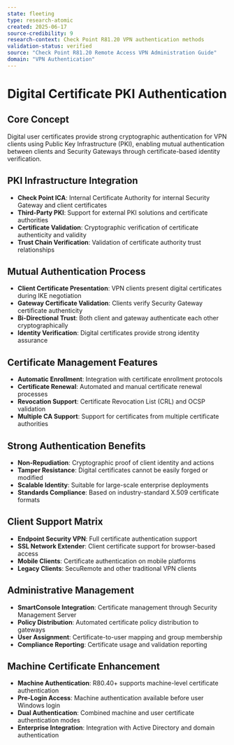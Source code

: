 ```yaml
---
state: fleeting
type: research-atomic
created: 2025-06-17
source-credibility: 9
research-context: Check Point R81.20 VPN authentication methods
validation-status: verified
source: "Check Point R81.20 Remote Access VPN Administration Guide"
domain: "VPN Authentication"
---
```


# Digital Certificate PKI Authentication

## Core Concept
Digital user certificates provide strong cryptographic authentication for VPN clients using Public Key Infrastructure (PKI), enabling mutual authentication between clients and Security Gateways through certificate-based identity verification.

## PKI Infrastructure Integration
- **Check Point ICA**: Internal Certificate Authority for internal Security Gateway and client certificates
- **Third-Party PKI**: Support for external PKI solutions and certificate authorities
- **Certificate Validation**: Cryptographic verification of certificate authenticity and validity
- **Trust Chain Verification**: Validation of certificate authority trust relationships

## Mutual Authentication Process
- **Client Certificate Presentation**: VPN clients present digital certificates during IKE negotiation
- **Gateway Certificate Validation**: Clients verify Security Gateway certificate authenticity
- **Bi-Directional Trust**: Both client and gateway authenticate each other cryptographically
- **Identity Verification**: Digital certificates provide strong identity assurance

## Certificate Management Features
- **Automatic Enrollment**: Integration with certificate enrollment protocols
- **Certificate Renewal**: Automated and manual certificate renewal processes
- **Revocation Support**: Certificate Revocation List (CRL) and OCSP validation
- **Multiple CA Support**: Support for certificates from multiple certificate authorities

## Strong Authentication Benefits
- **Non-Repudiation**: Cryptographic proof of client identity and actions
- **Tamper Resistance**: Digital certificates cannot be easily forged or modified
- **Scalable Identity**: Suitable for large-scale enterprise deployments
- **Standards Compliance**: Based on industry-standard X.509 certificate formats

## Client Support Matrix
- **Endpoint Security VPN**: Full certificate authentication support
- **SSL Network Extender**: Client certificate support for browser-based access
- **Mobile Clients**: Certificate authentication on mobile platforms
- **Legacy Clients**: SecuRemote and other traditional VPN clients

## Administrative Management
- **SmartConsole Integration**: Certificate management through Security Management Server
- **Policy Distribution**: Automated certificate policy distribution to gateways
- **User Assignment**: Certificate-to-user mapping and group membership
- **Compliance Reporting**: Certificate usage and validation reporting

## Machine Certificate Enhancement
- **Machine Authentication**: R80.40+ supports machine-level certificate authentication
- **Pre-Login Access**: Machine authentication available before user Windows login
- **Dual Authentication**: Combined machine and user certificate authentication modes
- **Enterprise Integration**: Integration with Active Directory and domain authentication